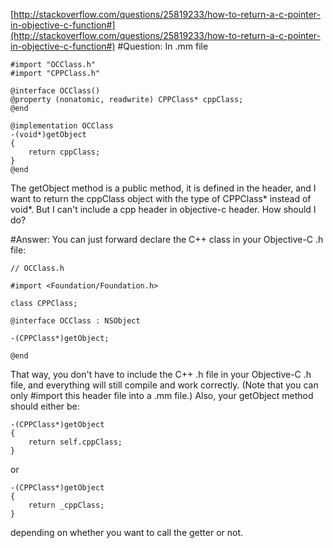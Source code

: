 [http://stackoverflow.com/questions/25819233/how-to-return-a-c-pointer-in-objective-c-function#](http://stackoverflow.com/questions/25819233/how-to-return-a-c-pointer-in-objective-c-function#)
#Question:
In .mm file

    #import "OCClass.h"
    #import "CPPClass.h"

    @interface OCClass()
    @property (nonatomic, readwrite) CPPClass* cppClass;
    @end
    
    @implementation OCClass
    -(void*)getObject
    {
        return cppClass;
    }
    @end
The getObject method is a public method, it is defined in the header, and I want to return the cppClass object with the type of CPPClass* instead of void*. But I can't include a cpp header in objective-c header. How should I do?

#Answer:
You can just forward declare the C++ class in your Objective-C .h file:

    // OCClass.h

    #import <Foundation/Foundation.h>
    
    class CPPClass;
    
    @interface OCClass : NSObject
    
    -(CPPClass*)getObject;
    
    @end
That way, you don't have to include the C++ .h file in your Objective-C .h file, and everything will still compile and work correctly. (Note that you can only #import this header file into a .mm file.) Also, your getObject method should either be:

    -(CPPClass*)getObject
    {
        return self.cppClass;
    }
or

    -(CPPClass*)getObject
    {
        return _cppClass;
    }
depending on whether you want to call the getter or not.